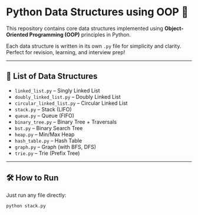 # Python Data Structures using OOP 🐍

This repository contains core data structures implemented using **Object-Oriented Programming (OOP)** principles in Python.

Each data structure is written in its own `.py` file for simplicity and clarity. Perfect for revision, learning, and interview prep!

---

## 📘 List of Data Structures

- `linked_list.py` – Singly Linked List
- `doubly_linked_list.py` – Doubly Linked List
- `circular_linked_list.py` – Circular Linked List
- `stack.py` – Stack (LIFO)
- `queue.py` – Queue (FIFO)
- `binary_tree.py` – Binary Tree + Traversals
- `bst.py` – Binary Search Tree
- `heap.py` – Min/Max Heap
- `hash_table.py` – Hash Table
- `graph.py` – Graph (with BFS, DFS)
- `trie.py` – Trie (Prefix Tree)

---

## 🛠️ How to Run

Just run any file directly:

```bash
python stack.py

